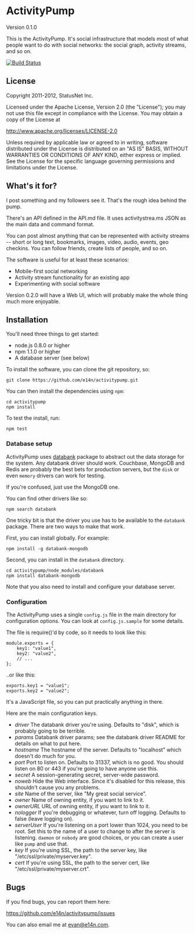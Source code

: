 # ActivityPump

Version 0.1.0

This is the ActivityPump. It's social infrastructure that models most
of what people want to do with social networks: the social graph,
activity streams, and so on.

[![Build Status](https://secure.travis-ci.org/e14n/activitypump.png)](http://travis-ci.org/e14n/activitypump)

## License

Copyright 2011-2012, StatusNet Inc.

Licensed under the Apache License, Version 2.0 (the "License");
you may not use this file except in compliance with the License.
You may obtain a copy of the License at

http://www.apache.org/licenses/LICENSE-2.0

Unless required by applicable law or agreed to in writing, software
distributed under the License is distributed on an "AS IS" BASIS,
WITHOUT WARRANTIES OR CONDITIONS OF ANY KIND, either express or implied.
See the License for the specific language governing permissions and
limitations under the License.

## What's it for?

I post something and my followers see it. That's the rough idea behind
the pump.

There's an API defined in the API.md file. It uses activitystrea.ms
JSON as the main data and command format.

You can post almost anything that can be represented with activity
streams -- short or long text, bookmarks, images, video, audio,
events, geo checkins. You can follow friends, create lists of people,
and so on.

The software is useful for at least these scenarios:

* Mobile-first social networking
* Activity stream functionality for an existing app
* Experimenting with social software

Version 0.2.0 will have a Web UI, which will probably make the whole
thing much more enjoyable.

## Installation

You'll need three things to get started:

* node.js 0.8.0 or higher
* npm 1.1.0 or higher
* A database server (see below)

To install the software, you can clone the git repository, so:

    git clone https://github.com/e14n/activitypump.git
    
You can then install the dependencies using `npm`:

    cd activitypump
    npm install

To test the install, run:

    npm test
    
### Database setup

ActivityPump uses [databank](https://github.com/evanp/databank)
package to abstract out the data storage for the system. Any databank
driver should work. Couchbase, MongoDB and Redis are probably the best
bets for production servers, but the `disk` or even `memory` drivers
can work for testing.

If you're confused, just use the MongoDB one.

You can find other drivers like so:

    npm search databank

One tricky bit is that the driver you use has to be available to the
`databank` package. There are two ways to make that work.

First, you can install globally. For example:

    npm install -g databank-mongodb
   
Second, you can install in the `databank` directory.

    cd activitypump/node_modules/databank
    npm install databank-mongodb

Note that you also need to install and configure your database server.

### Configuration

The ActivityPump uses a single `config.js` file in the main directory
for configuration options. You can look at `config.js.sample` for some
details.

The file is require()'d by code, so it needs to look like this:

    module.exports = {
        key1: "value1",
        key2: "value2",
        // ...
    };

..or like this:

    exports.key1 = "value1";
    exports.key2 = "value2";

It's a JavaScript file, so you can put practically anything in there.

Here are the main configuration keys.

* *driver* The databank driver you're using. Defaults to "disk", which
  is probably going to be terrible.
* *params* Databank driver params; see the databank driver README for
   details on what to put here.
* *hostname* The hostname of the server. Defaults to "localhost" which
   doesn't do much for you.
* *port* Port to listen on. Defaults to 31337, which is no good. You
   should listen on 80 or 443 if you're going to have anyone use this.
* *secret* A session-generating secret, server-wide password.
* *noweb* Hide the Web interface. Since it's disabled for this release,
  this shouldn't cause you any problems.
* *site* Name of the server, like "My great social service".
* *owner* Name of owning entity, if you want to link to it.
* *ownerURL* URL of owning entity, if you want to link to it.
* *nologger* If you're debugging or whatever, turn off
  logging. Defaults to false (leave logging on).
* *serverUser* If you're listening on a port lower than 1024, you need
  to be root. Set this to the name of a user to change to after the
  server is listening. `daemon` or `nobody` are good choices, or you
  can create a user like `pump` and use that.
* *key* If you're using SSL, the path to the server key, like
   "/etc/ssl/private/myserver.key".
* *cert* If you're using SSL, the path to the server cert, like
   "/etc/ssl/private/myserver.crt".

## Bugs

If you find bugs, you can report them here:

https://github.com/e14n/activitypump/issues

You can also email me at evan@e14n.com.

